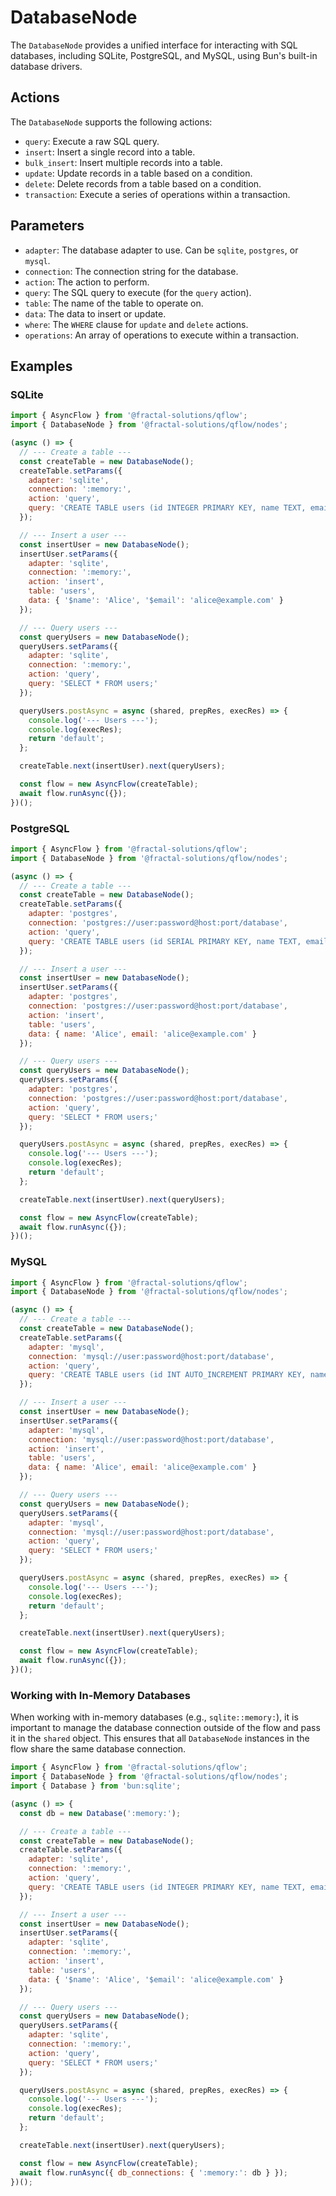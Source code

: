 
# DatabaseNode

The `DatabaseNode` provides a unified interface for interacting with SQL databases, including SQLite, PostgreSQL, and MySQL, using Bun's built-in database drivers.

## Actions

The `DatabaseNode` supports the following actions:

- `query`: Execute a raw SQL query.
- `insert`: Insert a single record into a table.
- `bulk_insert`: Insert multiple records into a table.
- `update`: Update records in a table based on a condition.
- `delete`: Delete records from a table based on a condition.
- `transaction`: Execute a series of operations within a transaction.

## Parameters

- `adapter`: The database adapter to use. Can be `sqlite`, `postgres`, or `mysql`.
- `connection`: The connection string for the database.
- `action`: The action to perform.
- `query`: The SQL query to execute (for the `query` action).
- `table`: The name of the table to operate on.
- `data`: The data to insert or update.
- `where`: The `WHERE` clause for `update` and `delete` actions.
- `operations`: An array of operations to execute within a transaction.

## Examples

### SQLite

```javascript
import { AsyncFlow } from '@fractal-solutions/qflow';
import { DatabaseNode } from '@fractal-solutions/qflow/nodes';

(async () => {
  // --- Create a table ---
  const createTable = new DatabaseNode();
  createTable.setParams({
    adapter: 'sqlite',
    connection: ':memory:',
    action: 'query',
    query: 'CREATE TABLE users (id INTEGER PRIMARY KEY, name TEXT, email TEXT);'
  });

  // --- Insert a user ---
  const insertUser = new DatabaseNode();
  insertUser.setParams({
    adapter: 'sqlite',
    connection: ':memory:',
    action: 'insert',
    table: 'users',
    data: { '$name': 'Alice', '$email': 'alice@example.com' }
  });

  // --- Query users ---
  const queryUsers = new DatabaseNode();
  queryUsers.setParams({
    adapter: 'sqlite',
    connection: ':memory:',
    action: 'query',
    query: 'SELECT * FROM users;'
  });

  queryUsers.postAsync = async (shared, prepRes, execRes) => {
    console.log('--- Users ---');
    console.log(execRes);
    return 'default';
  };

  createTable.next(insertUser).next(queryUsers);

  const flow = new AsyncFlow(createTable);
  await flow.runAsync({});
})();
```

### PostgreSQL

```javascript
import { AsyncFlow } from '@fractal-solutions/qflow';
import { DatabaseNode } from '@fractal-solutions/qflow/nodes';

(async () => {
  // --- Create a table ---
  const createTable = new DatabaseNode();
  createTable.setParams({
    adapter: 'postgres',
    connection: 'postgres://user:password@host:port/database',
    action: 'query',
    query: 'CREATE TABLE users (id SERIAL PRIMARY KEY, name TEXT, email TEXT);'
  });

  // --- Insert a user ---
  const insertUser = new DatabaseNode();
  insertUser.setParams({
    adapter: 'postgres',
    connection: 'postgres://user:password@host:port/database',
    action: 'insert',
    table: 'users',
    data: { name: 'Alice', email: 'alice@example.com' }
  });

  // --- Query users ---
  const queryUsers = new DatabaseNode();
  queryUsers.setParams({
    adapter: 'postgres',
    connection: 'postgres://user:password@host:port/database',
    action: 'query',
    query: 'SELECT * FROM users;'
  });

  queryUsers.postAsync = async (shared, prepRes, execRes) => {
    console.log('--- Users ---');
    console.log(execRes);
    return 'default';
  };

  createTable.next(insertUser).next(queryUsers);

  const flow = new AsyncFlow(createTable);
  await flow.runAsync({});
})();
```

### MySQL

```javascript
import { AsyncFlow } from '@fractal-solutions/qflow';
import { DatabaseNode } from '@fractal-solutions/qflow/nodes';

(async () => {
  // --- Create a table ---
  const createTable = new DatabaseNode();
  createTable.setParams({
    adapter: 'mysql',
    connection: 'mysql://user:password@host:port/database',
    action: 'query',
    query: 'CREATE TABLE users (id INT AUTO_INCREMENT PRIMARY KEY, name VARCHAR(255), email VARCHAR(255));'
  });

  // --- Insert a user ---
  const insertUser = new DatabaseNode();
  insertUser.setParams({
    adapter: 'mysql',
    connection: 'mysql://user:password@host:port/database',
    action: 'insert',
    table: 'users',
    data: { name: 'Alice', email: 'alice@example.com' }
  });

  // --- Query users ---
  const queryUsers = new DatabaseNode();
  queryUsers.setParams({
    adapter: 'mysql',
    connection: 'mysql://user:password@host:port/database',
    action: 'query',
    query: 'SELECT * FROM users;'
  });

  queryUsers.postAsync = async (shared, prepRes, execRes) => {
    console.log('--- Users ---');
    console.log(execRes);
    return 'default';
  };

  createTable.next(insertUser).next(queryUsers);

  const flow = new AsyncFlow(createTable);
  await flow.runAsync({});
})();
```

### Working with In-Memory Databases

When working with in-memory databases (e.g., `sqlite::memory:`), it is important to manage the database connection outside of the flow and pass it in the `shared` object. This ensures that all `DatabaseNode` instances in the flow share the same database connection.

```javascript
import { AsyncFlow } from '@fractal-solutions/qflow';
import { DatabaseNode } from '@fractal-solutions/qflow/nodes';
import { Database } from 'bun:sqlite';

(async () => {
  const db = new Database(':memory:');

  // --- Create a table ---
  const createTable = new DatabaseNode();
  createTable.setParams({
    adapter: 'sqlite',
    connection: ':memory:',
    action: 'query',
    query: 'CREATE TABLE users (id INTEGER PRIMARY KEY, name TEXT, email TEXT);'
  });

  // --- Insert a user ---
  const insertUser = new DatabaseNode();
  insertUser.setParams({
    adapter: 'sqlite',
    connection: ':memory:',
    action: 'insert',
    table: 'users',
    data: { '$name': 'Alice', '$email': 'alice@example.com' }
  });

  // --- Query users ---
  const queryUsers = new DatabaseNode();
  queryUsers.setParams({
    adapter: 'sqlite',
    connection: ':memory:',
    action: 'query',
    query: 'SELECT * FROM users;'
  });

  queryUsers.postAsync = async (shared, prepRes, execRes) => {
    console.log('--- Users ---');
    console.log(execRes);
    return 'default';
  };

  createTable.next(insertUser).next(queryUsers);

  const flow = new AsyncFlow(createTable);
  await flow.runAsync({ db_connections: { ':memory:': db } });
})();
```
